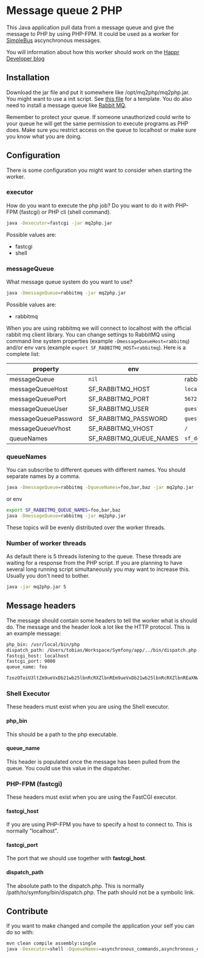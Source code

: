 # Message queue 2 PHP

This Java application pull data from a message queue and give the message to PHP by using PHP-FPM. It could be used as a worker for [SimpleBus](https://github.com/SimpleBus) ascynchronous messages. 

You will information about how this worker should work on the [Happr Developer blog](http://developer.happyr.com/real-asynchronous-events-with-symfony2)

## Installation

Download the jar file and put it somewhere like /opt/mq2php/mq2php.jar. You might
want to use a init script. See [this file][initFile] for a template. You do also need to install a message queue like [Rabbit MQ](http://www.rabbitmq.com/).

Remember to protect your queue. If someone unauthorized could write to your queue he will get the same permission to execute
programs as PHP does. Make sure you restrict access on the queue to localhost or make sure you know what you are doing.

## Configuration

There is some configuration you might want to consider when starting the worker.

### executor

How do you want to execute the php job? Do you want to do it with PHP-FPM (fastcgi) or PHP cli (shell command).

```bash 
java -Dexecutor=fastcgi -jar mq2php.jar
```

Possible values are:

 * fastcgi
 * shell

### messageQueue

What message queue system do you want to use?

```bash 
java -DmessageQueue=rabbitmq -jar mq2php.jar
```

Possible values are:

 * rabbitmq

When you are using rabbitmq we will connect to localhost with the official rabbit mq client library. You can change
settings to RabbitMQ using command line system properties (example `-DmessageQueueHost=rabbitmq`) and/or env vars (example
`export SF_RABBITMQ_HOST=rabbitmq`). Here is a complete list:

| property              | env                     | default              |
| ----------------------|-------------------------|----------------------|
| messageQueue          | `nil`                   | rabbitmq             |
| messageQueueHost      | SF_RABBITMQ_HOST        | `localhost`          |
| messageQueuePort      | SF_RABBITMQ_PORT        | `5672`               |
| messageQueueUser      | SF_RABBITMQ_USER        | `guest`              |
| messageQueuePassword  | SF_RABBITMQ_PASSWORD    | `guest`              |
| messageQueueVhost     | SF_RABBITMQ_VHOST       | `/`                  |
| queueNames            | SF_RABBITMQ_QUEUE_NAMES | `sf_deferred_events` |

### queueNames

You can subscribe to different queues with different names. You should separate names by a comma.

```bash
java -DmessageQueue=rabbitmq -DqueueNames=foo,bar,baz -jar mq2php.jar
```

or env

```bash
export SF_RABBITMQ_QUEUE_NAMES=foo,bar,baz
java -DmessageQueue=rabbitmq -jar mq2php.jar
```

These topics will be evenly distributed over the worker threads.

### Number of worker threads

As default there is 5 threads listening to the queue. These threads are waiting for a response from the PHP script. If
you are planning to have several long running script simultaneously you may want to increase this. Usually you don't need
to bother.

```bash 
java -jar mq2php.jar 5
```

## Message headers

The message should contain some headers to tell the worker what is should do. The message and the header look a lot
like the HTTP protocol. This is an example message:

```bash
php_bin: /usr/local/bin/php
dispatch_path: /Users/tobias/Workspace/Symfony/app/../bin/dispatch.php
fastcgi_host: localhost
fastcgi_port: 9000
queue_name: foo

TzozOToiU3ltZm9ueVxDb21wb25lbnRcRXZlbnREm9ueVxDb21wb25lbnRcRXZlbnREaXNwYXRjRXZlbnREm9ueVxDb21wb25lbnRcRXZlbnRE
```

### Shell Executor

These headers must exist when you are using the Shell executor.

#### php_bin

This should be a path to the php executable.

#### queue_name

This header is populated once the message has been pulled from the queue. You could use this value in the dispatcher.

### PHP-FPM (fastcgi)

These headers must exist when you are using the FastCGI executor.

#### fastcgi_host

If you are using PHP-FPM you have to specify a host to connect to. This is normally "localhost".

#### fastcgi_port

The port that we should use together with **fastcgi_host**.

#### dispatch_path

The absolute path to the dispatch.php. This is normally /path/to/symfony/bin/dispatch.php. The path should not be a symbolic link. 


## Contribute

If you want to make changed and compile the application your self you can do so with:

```bash
mvn clean compile assembly:single
java -Dexecutor=shell -DqueueNames=asynchronous_commands,asynchronous_events -jar target/mq2php-0.4.0-SNAPSHOT-jar-with-dependencies.jar
```

[initFile]: https://github.com/Happyr/mq2php/blob/master/mq2php.init-file

